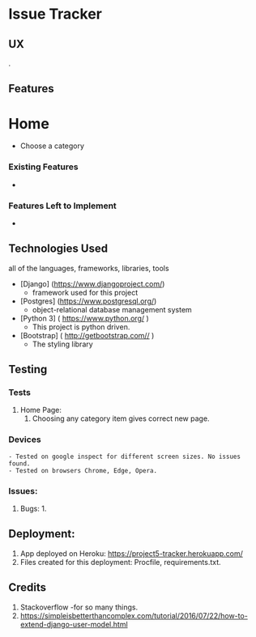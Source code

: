 # Issue Tracker  


## UX
.

## Features

# Home 
- Choose a category 


### Existing Features
-


### Features Left to Implement
- 

## Technologies Used

 all of the languages, frameworks, libraries, tools 
- [Django] (https://www.djangoproject.com/)
    - framework used for this project
- [Postgres] (https://www.postgresql.org/)
    - object-relational database management system 
- [Python 3] ( https://www.python.org/ )
    - This project is python driven.
- [Bootstrap] ( http://getbootstrap.com// )
   - The styling library

 


## Testing

### Tests

1. Home Page:
    1. Choosing any category item gives correct new page.
    


### Devices
    - Tested on google inspect for different screen sizes. No issues found.
    - Tested on browsers Chrome, Edge, Opera.

### Issues:
1. Bugs:
    1. 
    

## Deployment:

1. App deployed on Heroku: https://project5-tracker.herokuapp.com/
2. Files created for this deployment: Procfile, requirements.txt.

## Credits
1. Stackoverflow -for so many things.
2. https://simpleisbetterthancomplex.com/tutorial/2016/07/22/how-to-extend-django-user-model.html

